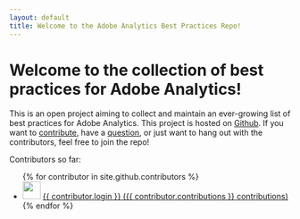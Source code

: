 ```yaml
---
layout: default
title: Welcome to the Adobe Analytics Best Practices Repo!
---
```

# Welcome to the collection of best practices for Adobe Analytics!
<p>This is an open project aiming to collect and maintain an ever-growing list of best practices for Adobe Analytics. This project is hosted on <a href="{{site.github.repository_url}}">Github</a>. If you want to <a href="{{site.github.issues_url}}">contribute</a>, have a <a href="{{site.github.repository_url}}/discussions">question</a>, or just want to hang out with the contributors, feel free to join the repo!</p>
<p>Contributors so far:
  <ul>
    {% for contributor in site.github.contributors %}
      <li>
        <img src="{{ contributor.avatar_url }}" width="32" height="32" />
        <a href="{{ contributor.html_url }}">{{ contributor.login }} ({{ contributor.contributions }} contributions)</a>
      </li>
    {% endfor %}
  </ul>
</p>